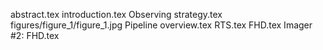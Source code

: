 abstract.tex
introduction.tex
Observing strategy.tex
figures/figure_1/figure_1.jpg
Pipeline overview.tex
RTS.tex
FHD.tex
Imager #2: FHD.tex
